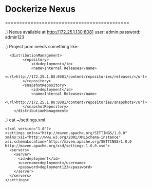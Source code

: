 # Dockerize Nexus
============================================

.) Nexus available at http://172.25.1.130:8081
user: admin
password: admin123

.) Project pom needs something like:
```
  <distributionManagement>
        <repository>
            <id>deployment</id>
            <name>Internal Releases</name>
            <url>http://172.25.1.88:8081/content/repositories/releases/</url>
        </repository>
        <snapshotRepository>
            <id>deployment</id>
            <name>Internal Releases</name>
            <url>http://172.25.1.88:8081/content/repositories/snapshots</url>
        </snapshotRepository>
    </distributionManagement>
```
.) cat ~/settings.xml
```
<?xml version="1.0"?>
<settings xmlns="http://maven.apache.org/SETTINGS/1.0.0" xmlns:xsi="http://www.w3.org/2001/XMLSchema-instance" xsi:schemaLocation="http://maven.apache.org/SETTINGS/1.0.0                       http://maven.apache.org/xsd/settings-1.0.0.xsd">
  <servers>
    <server>
      <id>deployment</id>
      <username>deployment</username>
      <password>deployment123</password>
    </server>
  </servers>
</settings>
```

